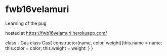 # fwb16velamuri
Learning of the pug

hosted at <https://fwb16velamuri.herokuapp.com/>

class - Gas class Gas{ constructor(name, color, weight){this.name = name; this.color = color; this.weight = weight: } }

